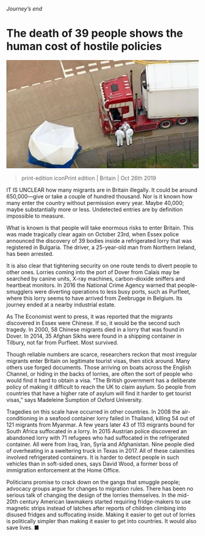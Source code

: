 ###### Journey’s end

# The death of 39 people shows the human cost of hostile policies 

![image](images/20191026_BRP003.jpg) 

> print-edition iconPrint edition | Britain | Oct 26th 2019 

IT IS UNCLEAR how many migrants are in Britain illegally. It could be around 650,000—give or take a couple of hundred thousand. Nor is it known how many enter the country without permission every year. Maybe 40,000; maybe substantially more or less. Undetected entries are by definition impossible to measure. 

What is known is that people will take enormous risks to enter Britain. This was made tragically clear again on October 23rd, when Essex police announced the discovery of 39 bodies inside a refrigerated lorry that was registered in Bulgaria. The driver, a 25-year-old man from Northern Ireland, has been arrested. 

It is also clear that tightening security on one route tends to divert people to other ones. Lorries coming into the port of Dover from Calais may be searched by canine units, X-ray machines, carbon-dioxide sniffers and heartbeat monitors. In 2016 the National Crime Agency warned that people-smugglers were diverting operations to less busy ports, such as Purfleet, where this lorry seems to have arrived from Zeebrugge in Belgium. Its journey ended at a nearby industrial estate. 

As The Economist went to press, it was reported that the migrants discovered in Essex were Chinese. If so, it would be the second such tragedy. In 2000, 58 Chinese migrants died in a lorry that was found in Dover. In 2014, 35 Afghan Sikhs were found in a shipping container in Tilbury, not far from Purfleet. Most survived. 

Though reliable numbers are scarce, researchers reckon that most irregular migrants enter Britain on legitimate tourist visas, then stick around. Many others use forged documents. Those arriving on boats across the English Channel, or hiding in the backs of lorries, are often the sort of people who would find it hard to obtain a visa. “The British government has a deliberate policy of making it difficult to reach the UK to claim asylum. So people from countries that have a higher rate of asylum will find it harder to get tourist visas,” says Madeleine Sumption of Oxford University. 

Tragedies on this scale have occurred in other countries. In 2008 the air-conditioning in a seafood container lorry failed in Thailand, killing 54 out of 121 migrants from Myanmar. A few years later 43 of 113 migrants bound for South Africa suffocated in a lorry. In 2015 Austrian police discovered an abandoned lorry with 71 refugees who had suffocated in the refrigerated container. All were from Iraq, Iran, Syria and Afghanistan. Nine people died of overheating in a sweltering truck in Texas in 2017. All of these calamities involved refrigerated containers. It is harder to detect people in such vehicles than in soft-sided ones, says David Wood, a former boss of immigration enforcement at the Home Office. 

Politicians promise to crack down on the gangs that smuggle people; advocacy groups argue for changes to migration rules. There has been no serious talk of changing the design of the lorries themselves. In the mid-20th century American lawmakers started requiring fridge-makers to use magnetic strips instead of latches after reports of children climbing into disused fridges and suffocating inside. Making it easier to get out of lorries is politically simpler than making it easier to get into countries. It would also save lives. ■ 

